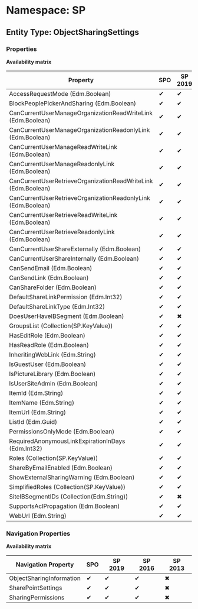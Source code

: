 # Namespace: SP

## Entity Type: ObjectSharingSettings

### Properties

**Availability matrix**

Property | SPO | SP 2019 | SP 2016 | SP 2013
----------|-----|---------|---------|--------
AccessRequestMode (Edm.Boolean) | ✔ | ✔ | ✔ | ✖
BlockPeoplePickerAndSharing (Edm.Boolean) | ✔ | ✔ | ✖ | ✖
CanCurrentUserManageOrganizationReadWriteLink (Edm.Boolean) | ✔ | ✔ | ✔ | ✖
CanCurrentUserManageOrganizationReadonlyLink (Edm.Boolean) | ✔ | ✔ | ✔ | ✖
CanCurrentUserManageReadWriteLink (Edm.Boolean) | ✔ | ✔ | ✔ | ✖
CanCurrentUserManageReadonlyLink (Edm.Boolean) | ✔ | ✔ | ✔ | ✖
CanCurrentUserRetrieveOrganizationReadWriteLink (Edm.Boolean) | ✔ | ✔ | ✔ | ✖
CanCurrentUserRetrieveOrganizationReadonlyLink (Edm.Boolean) | ✔ | ✔ | ✔ | ✖
CanCurrentUserRetrieveReadWriteLink (Edm.Boolean) | ✔ | ✔ | ✔ | ✖
CanCurrentUserRetrieveReadonlyLink (Edm.Boolean) | ✔ | ✔ | ✔ | ✖
CanCurrentUserShareExternally (Edm.Boolean) | ✔ | ✔ | ✔ | ✖
CanCurrentUserShareInternally (Edm.Boolean) | ✔ | ✔ | ✔ | ✖
CanSendEmail (Edm.Boolean) | ✔ | ✔ | ✔ | ✖
CanSendLink (Edm.Boolean) | ✔ | ✔ | ✔ | ✖
CanShareFolder (Edm.Boolean) | ✔ | ✔ | ✔ | ✖
DefaultShareLinkPermission (Edm.Int32) | ✔ | ✔ | ✖ | ✖
DefaultShareLinkType (Edm.Int32) | ✔ | ✔ | ✖ | ✖
DoesUserHaveIBSegment (Edm.Boolean) | ✔ | ✖ | ✖ | ✖
GroupsList (Collection(SP.KeyValue)) | ✔ | ✔ | ✔ | ✖
HasEditRole (Edm.Boolean) | ✔ | ✔ | ✔ | ✖
HasReadRole (Edm.Boolean) | ✔ | ✔ | ✔ | ✖
InheritingWebLink (Edm.String) | ✔ | ✔ | ✔ | ✖
IsGuestUser (Edm.Boolean) | ✔ | ✔ | ✔ | ✖
IsPictureLibrary (Edm.Boolean) | ✔ | ✔ | ✔ | ✖
IsUserSiteAdmin (Edm.Boolean) | ✔ | ✔ | ✔ | ✖
ItemId (Edm.String) | ✔ | ✔ | ✔ | ✖
ItemName (Edm.String) | ✔ | ✔ | ✔ | ✖
ItemUrl (Edm.String) | ✔ | ✔ | ✔ | ✖
ListId (Edm.Guid) | ✔ | ✔ | ✔ | ✖
PermissionsOnlyMode (Edm.Boolean) | ✔ | ✔ | ✔ | ✖
RequiredAnonymousLinkExpirationInDays (Edm.Int32) | ✔ | ✔ | ✖ | ✖
Roles (Collection(SP.KeyValue)) | ✔ | ✔ | ✔ | ✖
ShareByEmailEnabled (Edm.Boolean) | ✔ | ✔ | ✔ | ✖
ShowExternalSharingWarning (Edm.Boolean) | ✔ | ✔ | ✔ | ✖
SimplifiedRoles (Collection(SP.KeyValue)) | ✔ | ✔ | ✔ | ✖
SiteIBSegmentIDs (Collection(Edm.String)) | ✔ | ✖ | ✖ | ✖
SupportsAclPropagation (Edm.Boolean) | ✔ | ✔ | ✔ | ✖
WebUrl (Edm.String) | ✔ | ✔ | ✔ | ✖

### Navigation Properties

**Availability matrix**

Navigation Property | SPO | SP 2019 | SP 2016 | SP 2013
----------|-----|---------|---------|--------
ObjectSharingInformation | ✔ | ✔ | ✔ | ✖
SharePointSettings | ✔ | ✔ | ✔ | ✖
SharingPermissions | ✔ | ✔ | ✔ | ✖
